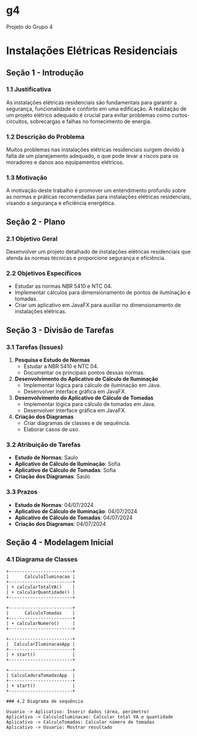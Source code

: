 # g4
Projeto do Grupo 4
# Instalações Elétricas Residenciais

## Seção 1 - Introdução

### 1.1 Justificativa
As instalações elétricas residenciais são fundamentais para garantir a segurança, funcionalidade e conforto em uma edificação. A realização de um projeto elétrico adequado é crucial para evitar problemas como curtos-circuitos, sobrecargas e falhas no fornecimento de energia.

### 1.2 Descrição do Problema
Muitos problemas nas instalações elétricas residenciais surgem devido à falta de um planejamento adequado, o que pode levar a riscos para os moradores e danos aos equipamentos elétricos.

### 1.3 Motivação
A motivação deste trabalho é promover um entendimento profundo sobre as normas e práticas recomendadas para instalações elétricas residenciais, visando a segurança e eficiência energética.

## Seção 2 - Plano

### 2.1 Objetivo Geral
Desenvolver um projeto detalhado de instalações elétricas residenciais que atenda às normas técnicas e proporcione segurança e eficiência.

### 2.2 Objetivos Específicos
- Estudar as normas NBR 5410 e NTC 04.
- Implementar cálculos para dimensionamento de pontos de iluminação e tomadas.
- Criar um aplicativo em JavaFX para auxiliar no dimensionamento de instalações elétricas.

## Seção 3 - Divisão de Tarefas

### 3.1 Tarefas (Issues)
1. **Pesquisa e Estudo de Normas**
    - Estudar a NBR 5410 e NTC 04.
    - Documentar os principais pontos dessas normas.
2. **Desenvolvimento do Aplicativo de Cálculo de Iluminação**
    - Implementar lógica para cálculo de iluminação em Java.
    - Desenvolver interface gráfica em JavaFX.
3. **Desenvolvimento do Aplicativo de Cálculo de Tomadas**
    - Implementar lógica para cálculo de tomadas em Java.
    - Desenvolver interface gráfica em JavaFX.
4. **Criação dos Diagramas**
    - Criar diagramas de classes e de sequência.
    - Elaborar casos de uso.

### 3.2 Atribuição de Tarefas
- **Estudo de Normas**: Saulo
- **Aplicativo de Cálculo de Iluminação**: Sofia
- **Aplicativo de Cálculo de Tomadas**: Sofia
- **Criação dos Diagramas**: Saulo


### 3.3 Prazos
- **Estudo de Normas**: 04/07/2024
- **Aplicativo de Cálculo de Iluminação**: 04/07/2024
- **Aplicativo de Cálculo de Tomadas**: 04/07/2024
- **Criação dos Diagramas**: 04/07/2024

## Seção 4 - Modelagem Inicial

### 4.1 Diagrama de Classes
```plaintext
+------------------------+
|      CalculoIluminacao |
+------------------------+
| + calcularTotalVA()    |
| + calcularQuantidade() |
+------------------------+

+------------------------+
|      CalculoTomadas    |
+------------------------+
| + calcularNumero()     |
+------------------------+

+------------------------+
|  CalcularIluminacaoApp |
+------------------------+
| + start()              |
+------------------------+

+------------------------+
| CalculadoraTomadasApp  |
+------------------------+
| + start()              |
+------------------------+

### 4.2 Diagrama de sequência

Usuario -> Aplicativo: Inserir dados (área, perímetro)
Aplicativo -> CalculoIluminacao: Calcular total VA e quantidade
Aplicativo -> CalculoTomadas: Calcular número de tomadas
Aplicativo -> Usuario: Mostrar resultado
